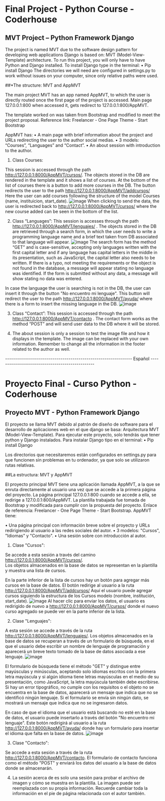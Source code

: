 # Final Project - Python Course - Coderhouse

## MVT Project – Python Framework Django

The project is named MVT due to the software design pattern for developing web applications Django is based on: MVT (Model-View-Template) architecture. 
To run this project, you will only have to have Python and Django installed.
To install Django type in the terminal:
•	Pip install Django
The directories we will need are configured in settings.py to work without issues on your computer, since only relative paths were used.

##*The structure: MVT and AppMVT

The main project MVT has an app named AppMVT, to which the user is directly routed once the first page of the project is accessed. 
Main page  127.0.0.1:800 when accessed it, gets redirect to 127.0.0.1:800/AppMVT.

The template worked on was taken from Bootstrap and modified to meet the project proposal.
Reference link: Freelancer - One Page Theme - Start Bootstrap

AppMVT has:
•	A main page with brief information about the project and URLs redirecting the user to the author social medias.
•	3 models: “Courses”, “Languages” and “Contact”.
•	An about session with introduction to the author.

1.	Class Courses:

This session is accessed through the path http://127.0.0.1:8000/AppMVT/cursos/. 
The objects stored in the DB are rendered in the template and it shows a list of courses. 
At the bottom of the list of courses there is a button to add more courses in the DB. 
The button redirects the user to the path http://127.0.0.1:8000/AppMVT/addcursos/
Here the user can add courses following the structure of the model Courses (name, instituicion, start_date).
![image](https://user-images.githubusercontent.com/108837573/189411295-90b999ed-90dd-4e03-a1f8-e2666d71b23e.png)
When clicking to send the data, the user is redirected back to http://127.0.0.1:8000/AppMVT/cursos/ 
where the new course added can be seen in the bottom of the list.

2.	Class “Languages”:
This session is accesses through the path http://127.0.0.1:8000/AppMVT/lenguajes/ .
The objects stored in the DB are retrieved through a search form, in which the user needs to write a programming language name and a brief text taken  from DB associated to that language will appear. 
![image](https://user-images.githubusercontent.com/108837573/189411598-e94f4f23-90eb-476b-ba5d-2992292a4e63.png)
The search form has the method “GET” and  is case-sensitive, accepting only languages written with the first capital letter and if any language has 
capital letters in the middle in its presentation, such as JavaScript, the capital letter also needs to be written. If there is a typo,  not meeting the requirements or the object is not found in the database, a message will appear stating no language was identified. 
If the form is submitted without any data, a message will show stating no data was entered. 


In case the language the user is searching is not in the DB, the user can insert it through the button "No encuentro mi lenguaje". 
This button will redirect the user to the path http://127.0.0.1:8000/AppMVT/ayuda/ where there is a form to insert the missing language in the DB.
![image](https://user-images.githubusercontent.com/108837573/189411932-2828ff6a-5fa0-4915-b5ef-5b04d19742db.png)



3.	Class “Contact”:
This session is accessed through the path http://127.0.0.1:8000/AppMVT/contacto .
The contact form works as the method “POST” and will send user data to the DB where it will be stored. 

4.	The about session is only a session to test the image file and how it displays in the template. The image can be replaced with your own information.
Remember to change all the information in the footer related to the author as well.

---------------------------------------------------------------- Español -------------------------------------------------
# Proyecto Final - Curso Python - Coderhouse 

## Proyecto MVT - Python Framework Django 

El proyecto se llama MVT debido al patrón de diseño de software para el desarrollo de aplicaciones web en el que django se basa: Arquitectura MVT 
(Model-View-Template).  Para ejecutar este proyecto, solo tendrás que tener python y Django instalados. Para instalar Django tipo en el terminal: 
• Pip install Django 

Los directorios que necesitaremos están configurados en settings.py para que funcionen sin problemas en tu ordenador, ya que solo se utilizaron rutas 
relativas. 

##La estructura: MVT y AppMVT

El proyecto principal MVT tiene una aplicación llamada AppMVT, a la que se enruta directamente al usuario una vez que se accede a la primera página del proyecto.
La página principal 127.0.0.1:800 cuando se accede a ella, se redirige a 127.0.0.1:800/AppMVT.  La plantilla trabajada fue tomada de Bootstrap y modificada 
para cumplir con la propuesta del proyecto. Enlace de referencia: Freelancer - One Page Theme - Start Bootstrap.
AppMVT tiene: 

• Una página principal con información breve sobre el proyecto y URLs redirigiendo al usuario a las redes sociales del autor. 
• 3 modelos: "Cursos", "Idiomas" y "Contacto". 
• Una sesión sobre con introducción al autor.  

1. Clase "Cursos": 

Se accede a esta sesión a través del camino http://127.0.0.1:8000/AppMVT/cursos/.  
Los objetos almacenados en la base de datos se representan en la plantilla y muestra una lista de cursos. 

En la parte inferior de la lista de cursos hay un botón para agregar más cursos en la base de datos. 
El botón redirige al usuario a la ruta http://127.0.0.1:8000/AppMVT/addcursos/
Aquí el usuario puede agregar cursos siguiendo la estructura de los Cursos modelo (nombre, institución, start_date).
![image](https://user-images.githubusercontent.com/108837573/189411598-e94f4f23-90eb-476b-ba5d-2992292a4e63.png)
Al hacer clic para enviar los datos, el usuario es redirigido de nuevo a http://127.0.0.1:8000/AppMVT/cursos/ 
donde el nuevo curso agregado se puede ver en la parte inferior de la lista.

2. Clase "Lenguajes": 

A esta sesión se accede a través de la ruta http://127.0.0.1:8000/AppMVT/lenguajes/. 
Los objetos almacenados en la base de datos se recuperan a través de un formulario de búsqueda, en el que el usuario debe escribir un nombre de lenguaje de programación y aparecerá un breve texto tomado de la base de datos asociada a ese lenguaje.
![image](https://user-images.githubusercontent.com/108837573/189411598-e94f4f23-90eb-476b-ba5d-2992292a4e63.png)

El formulario de búsqueda tiene el método "GET" y distingue entre mayúsculas y minúsculas, aceptando solo idiomas escritos con la primera letra mayúscula y si algún idioma tiene letras mayúsculas en el medio de su presentación, como JavaScript, la letra mayúscula también debe escribirse. Si hay un error tipográfico, no cumple con los requisitos o el objeto no se encuentra en la base de datos, aparecerá un mensaje que indica que no se identificó ningún lenguaje. Si el formulario se envía sin ningún dato, se mostrará un mensaje que indica que no se ingresaron datos.   

En caso de que el idioma que el usuario está buscando no esté en la base de datos, el usuario puede insertarlo a través del botón "No encuentro mi lenguaje". 
Este botón redirigirá al usuario a la ruta http://127.0.0.1:8000/AppMVT/ayuda/ donde hay un formulario para insertar el idioma que falta en la base de datos.
![image](https://user-images.githubusercontent.com/108837573/189411932-2828ff6a-5fa0-4915-b5ef-5b04d19742db.png)

3. Clase "Contacto": 

Se accede a esta sesión a través de la ruta http://127.0.0.1:8000/AppMVT/contacto. 
El formulario de contacto funciona como el método "POST" y enviará los datos del usuario a la base de datos donde se almacenarán.   

4. La sesión acerca de es solo una sesión para probar el archivo de imagen y cómo se muestra en la plantilla.
La imagen puede ser reemplazada con su propia información. Recuerde cambiar toda la información en el pie de página relacionada con el autor también.



